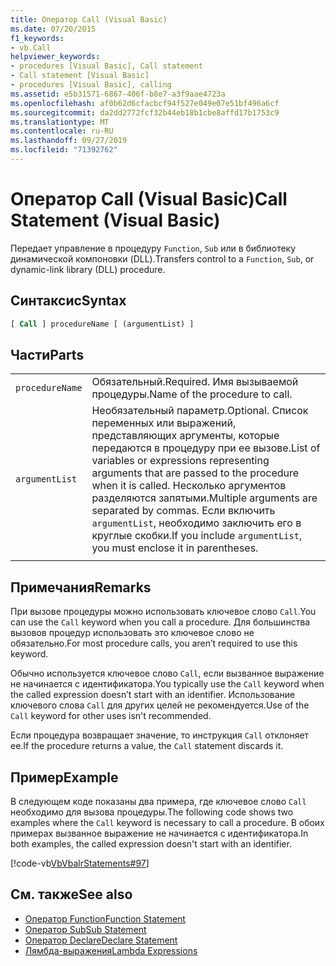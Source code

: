 ```yaml
---
title: Оператор Call (Visual Basic)
ms.date: 07/20/2015
f1_keywords:
- vb.Call
helpviewer_keywords:
- procedures [Visual Basic], Call statement
- Call statement [Visual Basic]
- procedures [Visual Basic], calling
ms.assetid: e5b31571-6867-406f-b8e7-a3f9aae4723a
ms.openlocfilehash: af0b62d6cfacbcf94f527e049e07e51bf496a6cf
ms.sourcegitcommit: da2dd2772fcf32b44eb18b1cbe8affd17b1753c9
ms.translationtype: MT
ms.contentlocale: ru-RU
ms.lasthandoff: 09/27/2019
ms.locfileid: "71392762"
---
```

# <a name="call-statement-visual-basic"></a><span data-ttu-id="d5594-102">Оператор Call (Visual Basic)</span><span class="sxs-lookup"><span data-stu-id="d5594-102">Call Statement (Visual Basic)</span></span>

<span data-ttu-id="d5594-103">Передает управление в процедуру `Function`, `Sub` или в библиотеку динамической компоновки (DLL).</span><span class="sxs-lookup"><span data-stu-id="d5594-103">Transfers control to a `Function`, `Sub`, or dynamic-link library (DLL) procedure.</span></span>

## <a name="syntax"></a><span data-ttu-id="d5594-104">Синтаксис</span><span class="sxs-lookup"><span data-stu-id="d5594-104">Syntax</span></span>

```vb
[ Call ] procedureName [ (argumentList) ]
```

## <a name="parts"></a><span data-ttu-id="d5594-105">Части</span><span class="sxs-lookup"><span data-stu-id="d5594-105">Parts</span></span>

|||
|---|---|
|`procedureName`|<span data-ttu-id="d5594-106">Обязательный.</span><span class="sxs-lookup"><span data-stu-id="d5594-106">Required.</span></span> <span data-ttu-id="d5594-107">Имя вызываемой процедуры.</span><span class="sxs-lookup"><span data-stu-id="d5594-107">Name of the procedure to call.</span></span>|
|`argumentList`|<span data-ttu-id="d5594-108">Необязательный параметр.</span><span class="sxs-lookup"><span data-stu-id="d5594-108">Optional.</span></span> <span data-ttu-id="d5594-109">Список переменных или выражений, представляющих аргументы, которые передаются в процедуру при ее вызове.</span><span class="sxs-lookup"><span data-stu-id="d5594-109">List of variables or expressions representing arguments that are passed to the procedure when it is called.</span></span> <span data-ttu-id="d5594-110">Несколько аргументов разделяются запятыми.</span><span class="sxs-lookup"><span data-stu-id="d5594-110">Multiple arguments are separated by commas.</span></span> <span data-ttu-id="d5594-111">Если включить `argumentList`, необходимо заключить его в круглые скобки.</span><span class="sxs-lookup"><span data-stu-id="d5594-111">If you include `argumentList`, you must enclose it in parentheses.</span></span>|
|||
  
## <a name="remarks"></a><span data-ttu-id="d5594-112">Примечания</span><span class="sxs-lookup"><span data-stu-id="d5594-112">Remarks</span></span>

 <span data-ttu-id="d5594-113">При вызове процедуры можно использовать ключевое слово `Call`.</span><span class="sxs-lookup"><span data-stu-id="d5594-113">You can use the `Call` keyword when you call a procedure.</span></span> <span data-ttu-id="d5594-114">Для большинства вызовов процедур использовать это ключевое слово не обязательно.</span><span class="sxs-lookup"><span data-stu-id="d5594-114">For most procedure calls, you aren’t required to use this  keyword.</span></span>

 <span data-ttu-id="d5594-115">Обычно используется ключевое слово `Call`, если вызванное выражение не начинается с идентификатора.</span><span class="sxs-lookup"><span data-stu-id="d5594-115">You typically use the `Call` keyword when the called expression doesn’t start with an identifier.</span></span> <span data-ttu-id="d5594-116">Использование ключевого слова `Call` для других целей не рекомендуется.</span><span class="sxs-lookup"><span data-stu-id="d5594-116">Use of the `Call` keyword for other uses isn't recommended.</span></span>

 <span data-ttu-id="d5594-117">Если процедура возвращает значение, то инструкция `Call` отклоняет ее.</span><span class="sxs-lookup"><span data-stu-id="d5594-117">If the procedure returns a value, the `Call` statement discards it.</span></span>

## <a name="example"></a><span data-ttu-id="d5594-118">Пример</span><span class="sxs-lookup"><span data-stu-id="d5594-118">Example</span></span>

 <span data-ttu-id="d5594-119">В следующем коде показаны два примера, где ключевое слово `Call` необходимо для вызова процедуры.</span><span class="sxs-lookup"><span data-stu-id="d5594-119">The following code shows two examples where the `Call` keyword is necessary to call a procedure.</span></span> <span data-ttu-id="d5594-120">В обоих примерах вызванное выражение не начинается с идентификатора.</span><span class="sxs-lookup"><span data-stu-id="d5594-120">In both examples, the called expression doesn't start with an identifier.</span></span>

 [!code-vb[VbVbalrStatements#97](~/samples/snippets/visualbasic/VS_Snippets_VBCSharp/VbVbalrStatements/VB/Class1.vb#97)]  
  
## <a name="see-also"></a><span data-ttu-id="d5594-121">См. также</span><span class="sxs-lookup"><span data-stu-id="d5594-121">See also</span></span>

- [<span data-ttu-id="d5594-122">Оператор Function</span><span class="sxs-lookup"><span data-stu-id="d5594-122">Function Statement</span></span>](function-statement.md)
- [<span data-ttu-id="d5594-123">Оператор Sub</span><span class="sxs-lookup"><span data-stu-id="d5594-123">Sub Statement</span></span>](sub-statement.md)
- [<span data-ttu-id="d5594-124">Оператор Declare</span><span class="sxs-lookup"><span data-stu-id="d5594-124">Declare Statement</span></span>](declare-statement.md)
- [<span data-ttu-id="d5594-125">Лямбда-выражения</span><span class="sxs-lookup"><span data-stu-id="d5594-125">Lambda Expressions</span></span>](../../programming-guide/language-features/procedures/lambda-expressions.md)

